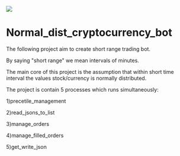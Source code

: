 
![](https://github.com/razisamuely/Normal_dist_cryptocurrency_bot/data/gif.gif)

# Normal_dist_cryptocurrency_bot

The following project aim to create short range trading bot.

By saying "short range"  we mean intervals of minutes.

The main core of this project is the assumption that within short time interval the values stock/currency is normally distributed.

The project is contain 5 processes which runs simultaneously:

1)precetile_management

2)read_jsons_to_list

3)manage_orders

4)manage_filled_orders

5)get_write_json
